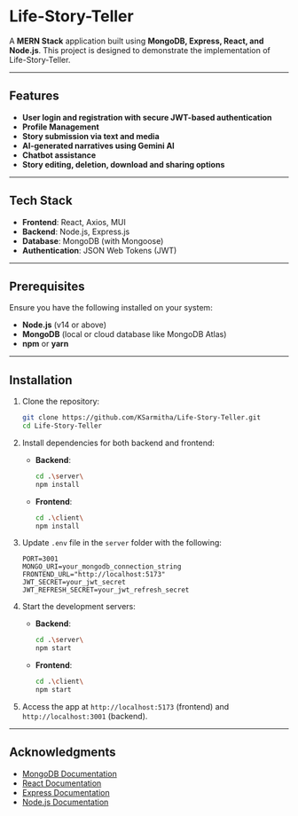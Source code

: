 # Life-Story-Teller

A **MERN Stack** application built using **MongoDB, Express, React, and Node.js**. This project is designed to demonstrate the implementation of Life-Story-Teller.

---

## Features

- **User login and registration with secure JWT-based authentication**
- **Profile Management**
- **Story submission via text and media**
- **AI-generated narratives using Gemini AI**
- **Chatbot assistance**
- **Story editing, deletion, download and sharing options**

---

## Tech Stack

- **Frontend**: React, Axios, MUI
- **Backend**: Node.js, Express.js
- **Database**: MongoDB (with Mongoose)
- **Authentication**: JSON Web Tokens (JWT)

---

## Prerequisites

Ensure you have the following installed on your system:

- **Node.js** (v14 or above)
- **MongoDB** (local or cloud database like MongoDB Atlas)
- **npm** or **yarn**

---

## Installation

1. Clone the repository:
   ```bash
   git clone https://github.com/KSarmitha/Life-Story-Teller.git
   cd Life-Story-Teller
   ```

2. Install dependencies for both backend and frontend:

   - **Backend**:
     ```bash
     cd .\server\
     npm install
     ```

   - **Frontend**:
     ```bash
     cd .\client\
     npm install
     ```

3. Update `.env` file in the `server` folder with the following:

   ```env
   PORT=3001
   MONGO_URI=your_mongodb_connection_string
   FRONTEND_URL="http://localhost:5173"
   JWT_SECRET=your_jwt_secret
   JWT_REFRESH_SECRET=your_jwt_refresh_secret
   ```

4. Start the development servers:

   - **Backend**:
     ```bash
     cd .\server\
     npm start
     ```

   - **Frontend**:
     ```bash
     cd .\client\
     npm start
     ```

5. Access the app at `http://localhost:5173` (frontend) and `http://localhost:3001` (backend).

---

## Acknowledgments

- [MongoDB Documentation](https://www.mongodb.com/docs/)
- [React Documentation](https://reactjs.org/docs/getting-started.html)
- [Express Documentation](https://expressjs.com/)
- [Node.js Documentation](https://nodejs.org/en/docs/)
